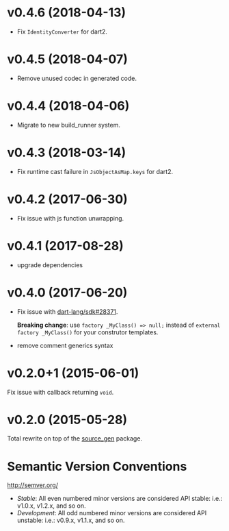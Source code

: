 # v0.4.6 (2018-04-13)

- Fix `IdentityConverter` for dart2.

# v0.4.5 (2018-04-07)

- Remove unused codec in generated code.

# v0.4.4 (2018-04-06)

- Migrate to new build_runner system.

# v0.4.3 (2018-03-14)

- Fix runtime cast failure in `JsObjectAsMap.keys` for dart2.

# v0.4.2 (2017-06-30)

- Fix issue with js function unwrapping.

# v0.4.1 (2017-08-28)

- upgrade dependencies

# v0.4.0 (2017-06-20)

- Fix issue with [dart-lang/sdk#28371](https://github.com/dart-lang/sdk/issues/28371).

  **Breaking change**: use `factory _MyClass() => null;` instead of
  `external factory _MyClass()` for your construtor templates.
- remove comment generics syntax

# v0.2.0+1 (2015-06-01)

Fix issue with callback returning `void`.

# v0.2.0 (2015-05-28)

Total rewrite on top of the [source_gen](https://pub.dartlang.org/packages/source_gen)
package.

# Semantic Version Conventions

http://semver.org/

- *Stable*:  All even numbered minor versions are considered API stable:
  i.e.: v1.0.x, v1.2.x, and so on.
- *Development*: All odd numbered minor versions are considered API unstable:
  i.e.: v0.9.x, v1.1.x, and so on.
